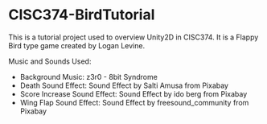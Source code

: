 # CISC374-BirdTutorial
This is a tutorial project used to overview Unity2D in CISC374.
It is a Flappy Bird type game created by Logan Levine.

Music and Sounds Used:

- Background Music: z3r0 - 8bit Syndrome
- Death Sound Effect: Sound Effect by Salti Amusa from Pixabay
- Score Increase Sound Effect: Sound Effect by ido berg from Pixabay
- Wing Flap Sound Effect: Sound Effect by freesound_community from Pixabay
